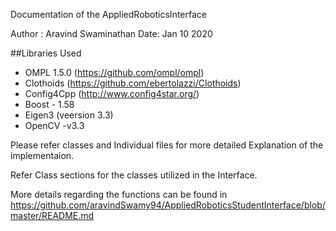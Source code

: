 Documentation of the AppliedRoboticsInterface

Author : Aravind Swaminathan
Date: Jan 10 2020

##Libraries Used

- OMPL 1.5.0 (https://github.com/ompl/ompl)
- Clothoids (https://github.com/ebertolazzi/Clothoids)
- Config4Cpp (http://www.config4star.org/)
- Boost - 1.58
- Eigen3 (veersion 3.3)
- OpenCV -v3.3

Please refer classes and Individual files for more detailed Explanation of the implementaion.

Refer Class sections for the classes utilized in the Interface.

More details regarding the functions can be found in 
https://github.com/aravindSwamy94/AppliedRoboticsStudentInterface/blob/master/README.md
